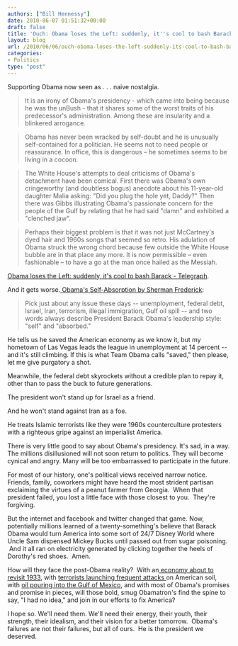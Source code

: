 ```yaml
---
authors: ["Bill Hennessy"]
date: 2010-06-07 01:51:32+00:00
draft: false
title: 'Ouch: Obama loses the Left: suddenly, it''s cool to bash Barack'
layout: blog
url: /2010/06/06/ouch-obama-loses-the-left-suddenly-its-cool-to-bash-barack/
categories:
- Politics
type: "post"
---
```


Supporting Obama now seen as . . . naive nostalgia.




> 

> 
> 


> 
> It is an irony of Obama's presidency - which came into being because he was the unBush - that it shares some of the worst traits of his predecessor's administration. Among these are insularity and a blinkered arrogance.
> 
> 

> 
> 

> 
> Obama has never been wracked by self-doubt and he is unusually self-contained for a politician. He seems not to need people or reassurance. In office, this is dangerous – he sometimes seems to be living in a cocoon.
> 
> 

> 
> 

> 
> The White House's attempts to deal criticisms of Obama's detachment have been comical. First there was Obama's own cringeworthy (and doubtless bogus) anecdote about his 11-year-old daughter Malia asking: "Did you plug the hole yet, Daddy?" Then there was Gibbs illustrating Obama's passionate concern for the people of the Gulf by relating that he had said "damn" and exhibited a "clenched jaw".
> 
> 

> 
> 

> 
> Perhaps their biggest problem is that it was not just McCartney's dyed hair and 1960s songs that seemed so retro. His adulation of Obama struck the wrong chord because few outside the White House bubble are in that place any more. It is now permissible – even fashionable – to have a go at the man once hailed as the Messiah.
> 
> 

> 
> 


[Obama loses the Left: suddenly, it's cool to bash Barack - Telegraph](https://www.telegraph.co.uk/news/worldnews/northamerica/usa/barackobama/7805775/Obama-loses-the-Left-suddenly-its-cool-to-bash-Barack.html).

And it gets worse.[ Obama's Self-Absorption by Sherman Frederick](https://www.printthis.clickability.com/pt/cpt?action=cpt&title=SHERMAN+FREDERICK:+Obama's+motto:+It's+all+about+me+-+Opinion+-+ReviewJournal.com&expire=&urlID=428079667&fb=Y&url=https://www.lvrj.com/opinion/obama-s-motto--it-s-all-about-me-95716719.html&partnerID=192642&cid=95716719):


> Pick just about any issue these days -- unemployment, federal debt, Israel, Iran, terrorism, illegal immigration, Gulf oil spill -- and two words always describe President Barack Obama's leadership style: "self" and "absorbed."

He tells us he saved the American economy as we know it, but my hometown of Las Vegas leads the league in unemployment at 14 percent -- and it's still climbing. If this is what Team Obama calls "saved," then please, let me give purgatory a shot.

Meanwhile, the federal debt skyrockets without a credible plan to repay it, other than to pass the buck to future generations.

The president won't stand up for Israel as a friend.

And he won't stand against Iran as a foe.

He treats Islamic terrorists like they were 1960s counterculture protesters with a righteous gripe against an imperialist America.


There is very little good to say about Obama's presidency. It's sad, in a way. The millions disillusioned will not soon return to politics. They will become cynical and angry. Many will be too embarrassed to participate in the future.

For most of our history, one's political views received narrow notice. Friends, family, coworkers might have heard the most strident partisan exclaiming the virtues of a peanut farmer from Georgia.  When that president failed, you lost a little face with those closest to you.  They're forgiving.

But the internet and facebook and twitter changed that game. Now, potentially millions learned of a twenty-something's believe that Barack Obama would turn America into some sort of 24/7 Disney World where Uncle Sam dispensed Mickey Bucks until passed out from sugar poisoning.  And it all ran on electricity generated by clicking together the heels of Dorothy's red shoes.  Amen.

How will they face the post-Obama reality?  With an[ economy about to revisit 1933](https://dailyreckoning.com/bloomberg-us-debt-to-overtake-gdp-in-2012/), with [terrorists launching frequent attacks ](https://hotair.com/archives/2010/06/06/nypd-arrests-two-terrorist-suspects-at-jfk/)on American soil, with [oil pouring into the Gulf of Mexico](https://www.bloomberg.com/apps/news?pid=newsarchive&sid=asQDvBNvDFIE), and with most of Obama's promises and promise in pieces, will those bold, smug Obamatron's find the spine to say, "I had no idea," and join in our efforts to fix America?

I hope so. We'll need them. We'll need their energy, their youth, their strength, their idealism, and their vision for a better tomorrow.  Obama's failures are not their failures, but all of ours.  He is the president we deserved.
